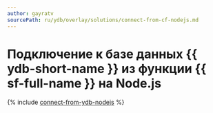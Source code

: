 ```yaml
---
author: gayratv
sourcePath: ru/ydb/overlay/solutions/connect-from-cf-nodejs.md
---
```



# Подключение к базе данных {{ ydb-short-name }} из функции {{ sf-full-name }} на Node.js

{% include [connect-from-ydb-nodejs](../../_includes/solutions/connect-from-cf-nodejs.md) %}